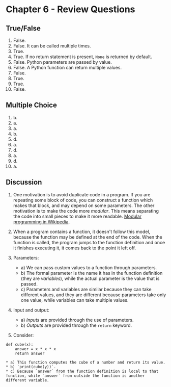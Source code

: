 # Chapter 6 - Review Questions

## True/False

1. False.
2. False. It can be called multiple times.
3. True.
4. True. If no return statement is present, `None` is returned by default.
5. False. Python parameters are passed by value.
6. False. A Python function can return multiple values.
7. False.
8. True.
9. True.
10. False.

## Multiple Choice

1. b.
2. a.
3. a.
4. b.
5. d.
6. a.
7. d.
8. a.
9. d.
10. a.

## Discussion

1. One motivation is to avoid duplicate code in a program. If you are repeating some block of code, you can construct a function which makes that block, and may depend on some parameters. The other motivation is to make the code more *modular*. This means separating the code into small pieces to make it more readable. [Modular programming in Wikipedia](https://en.wikipedia.org/wiki/Modular_programming).
2. When a program contains a function, it doesn't follow this model, because the function may be defined at the end of the code. When the function is called, the program jumps to the function definition and once it finishes executing it, it comes back to the point it left off.
3. Parameters:
    * a) We can pass custom values to a function through parameters.
    * b) The formal parameter is the name it has in the function definition (they are *variables*), while the actual parameter is the value that is passed.
    * c) Parameters and variables are similar because they can take different values, and they are different because parameters take only one value, while variables can take multiple values.

4. Input and output:
    * a) *Inputs* are provided through the use of parameters.
    * b) *Outputs* are provided through the `return` keyword.
    
5. Consider:
```
def cube(x):
    answer = x * x * x
    return answer
```
    * a) This function computes the cube of a number and return its value.
    * b) `print(cube(y))`.
    * c) Because `answer` from the function definition is local to that function, while `answer` from outside the function is another different variable.